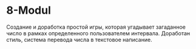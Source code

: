 # 8-Modul

Создание и доработка простой игры, которая угадывает загаданное число в рамках определенного пользователем интервала.
Доработан стиль, система перевода числа в текстовое написание.
